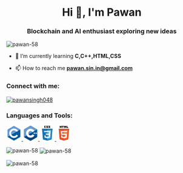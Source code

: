 <h1 align="center">Hi 👋, I'm Pawan</h1>
<h3 align="center">Blockchain and AI enthusiast exploring new ideas</h3>


<p align="left"> <img src="https://komarev.com/ghpvc/?username=pawan-58&label=Profile%20views&color=0e75b6&style=flat" alt="pawan-58" /> </p>

- 🌱 I’m currently learning **C,C++,HTML,CSS**

- 📫 How to reach me **pawan.sin.in@gmail.com**

<h3 align="left">Connect with me:</h3>
<p align="left">
<a href="https://instagram.com/pawansingh048" target="blank"><img align="center" src="https://raw.githubusercontent.com/rahuldkjain/github-profile-readme-generator/master/src/images/icons/Social/instagram.svg" alt="pawansingh048" height="30" width="40" /></a>
</p>

<h3 align="left">Languages and Tools:</h3>
<p align="left"> <a href="https://www.cprogramming.com/" target="_blank" rel="noreferrer"> <img src="https://raw.githubusercontent.com/devicons/devicon/master/icons/c/c-original.svg" alt="c" width="40" height="40"/> </a> <a href="https://www.w3schools.com/cpp/" target="_blank" rel="noreferrer"> <img src="https://raw.githubusercontent.com/devicons/devicon/master/icons/cplusplus/cplusplus-original.svg" alt="cplusplus" width="40" height="40"/> </a> <a href="https://www.w3schools.com/css/" target="_blank" rel="noreferrer"> <img src="https://raw.githubusercontent.com/devicons/devicon/master/icons/css3/css3-original-wordmark.svg" alt="css3" width="40" height="40"/> </a> <a href="https://www.w3.org/html/" target="_blank" rel="noreferrer"> <img src="https://raw.githubusercontent.com/devicons/devicon/master/icons/html5/html5-original-wordmark.svg" alt="html5" width="40" height="40"/> </a> </p>

<p><img align="left" src="https://github-readme-stats.vercel.app/api/top-langs?username=pawan-58&show_icons=true&locale=en&layout=compact" alt="pawan-58" /></p>

<p>&nbsp;<img align="center" src="https://github-readme-stats.vercel.app/api?username=pawan-58&show_icons=true&locale=en" alt="pawan-58" /></p>

<p><img align="center" src="https://github-readme-streak-stats.herokuapp.com/?user=pawan-58&" alt="pawan-58" /></p>
